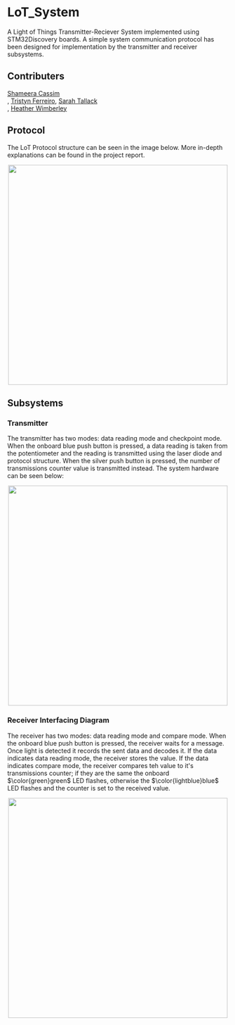 # LoT_System
A Light of Things Transmitter-Reciever System implemented using STM32Discovery boards. A simple system communication protocol has been designed for implementation by the transmitter and receiver subsystems.

## Contributers
[Shameera Cassim](https://github.com/ShameeraC) <br />, [Tristyn Ferreiro](https://github.com/tristynferreiro), [Sarah Tallack](https://github.com/sjct00) <br />, [Heather Wimberley](https://github.com/Heather-Wimberley) <br />

## Protocol
The LoT Protocol structure can be seen in the image below. More in-depth explanations can be found in the project report.
<p align="center">
 <img src="https://github.com/tristynferreiro/LoT_System/blob/main/Docs/ProtocolStruct.jpg" width="500">
</p>

## Subsystems
### Transmitter
The transmitter has two modes: data reading mode and checkpoint mode. When the onboard blue push button is pressed, a data reading is taken from the potentiometer and the reading is transmitted using the laser diode and protocol structure. When the silver push button is pressed, the number of transmissions counter value is transmitted instead. The system hardware can be seen below:
<p align="center">
<img src="https://github.com/tristynferreiro/LoT_System/blob/main/Docs/Transmitter_Circuit.png" width="500">
</p>
  
### Receiver Interfacing Diagram
The receiver has two modes: data reading mode and compare mode. When the onboard blue push button is pressed, the receiver waits for a message. Once light is detected it records the sent data and decodes it. If the data indicates data reading mode, the receiver stores the value. If the data indicates compare mode, the receiver compares teh value to it's transmissions counter; if they are the same the onboard $\color{green}green$ LED flashes, otherwise the $\color{lightblue}blue$ LED flashes and the counter is set to the received value.
<p align="center">
<img src="https://github.com/tristynferreiro/LoT_System/blob/main/Docs/Receiver_Circuit.jpeg" width="500">
</p>
